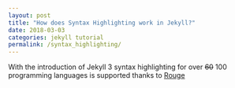 ```yaml
---
layout: post
title: "How does Syntax Highlighting work in Jekyll?"
date: 2018-03-03
categories: jekyll tutorial
permalink: /syntax_highlighting/
---
```


With the introduction of Jekyll 3 syntax highlighting for over ~~60~~ 100 programming languages is supported thanks to [Rouge](http://rouge.jneen.net/)